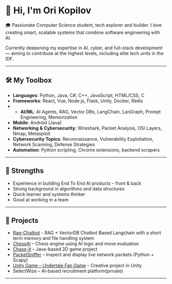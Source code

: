 # 👋 Hi, I'm Ori Kopilov

🎓 Passionate Computer Science student, tech explorer and builder. I love creating smart, scalable systems that combine software engineering with AI.

Currently deepening my expertise in AI, cyber, and full-stack development — aiming to contribute at the highest levels, including elite tech units in the IDF.

---

## 🛠️ My Toolbox

- **Languages**: Python, Java, C#, C++, JavaScript, HTML/CSS, C
- **Frameworks**: React, Vue, Node.js, Flask, Unity, Docker, Redis
- - **AI/ML**:  AI Agents, RAG, Vector DBs, LangChain, LanGraph, Prompt Engineering, Memorization
- **Mobile**: Android (Java)
- **Networking & Cybersecurity**: Wireshark, Packet Analysis, OSI Layers, Nmap, Metasploit
- **Cybersecurity Topics**: Reconnaissance, Vulnerability Exploitation, Network Scanning, Defense Strategies
- **Automation**: Python scripting, Chrome extensions, backend scrapers

---

## 🧠 Strengths

- Experience in building End To End AI products – front & back
- Strong background in algorithms and data structures
- Quick learner and systems thinker
- Good at working in a team

---

## 🔗 Projects

- [Rag-Chatbot](https://github.com/Orikopilov2007/RAG-ChatBot) - RAG + VectorDB Chatbot Based Langchain with a short term memory and file handling system
- [ChessAI](https://github.com/Arad05/ChessAI) – Chess engine using AI logic and move evaluation
- [Chase-It](https://github.com/Orikopilov2007/Chase-It) – Java-based 2D game project
- [PacketSniffer](https://github.com/Orikopilov2007/PacketSniffer) – Inspect and display live network packets (Python + Scapy)
- [Unity Game – Undertale Fan Game](https://github.com/Orikopilov2007/Unity-Game-Undertale-Fun-Game) – Creative project in Unity
- SelectWize – AI-based recruitment platform(private)

---
